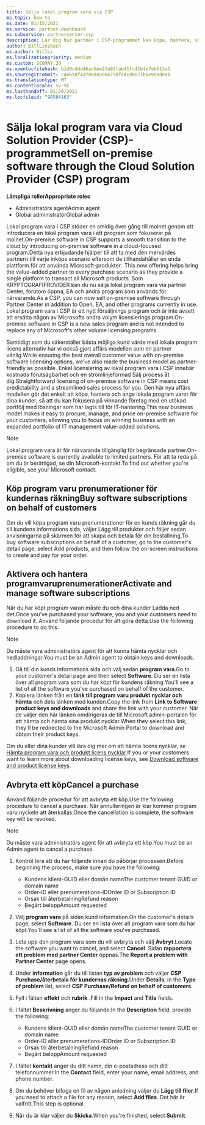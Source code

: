 ```yaml
---
title: Sälja lokal program vara via CSP
ms.topic: how-to
ms.date: 01/15/2021
ms.service: partner-dashboard
ms.subservice: partnercenter-csp
description: Lär dig hur partner i CSP-programmet kan köpa, hantera, sälja och avbryta lokala program varu prenumerationer på uppdrag av kunder i Partner Center.
author: BillLinzbach
ms.author: BillLi
ms.localizationpriority: medium
ms.custom: SEOMAY.20
ms.openlocfilehash: b1d9cddd46ac6ee23a92fab41fc41b1e7eb613a1
ms.sourcegitcommit: c46658f4d70004596e758fe4cd8671b6e9dadeab
ms.translationtype: MT
ms.contentlocale: sv-SE
ms.lasthandoff: 01/20/2021
ms.locfileid: "98584163"
---
```

# <a name="sell-on-premise-software-through-the-cloud-solution-provider-csp-program"></a><span data-ttu-id="7fb6c-103">Sälja lokal program vara via Cloud Solution Provider (CSP)-programmet</span><span class="sxs-lookup"><span data-stu-id="7fb6c-103">Sell on-premise software through the Cloud Solution Provider (CSP) program</span></span>

<span data-ttu-id="7fb6c-104">**Lämpliga roller**</span><span class="sxs-lookup"><span data-stu-id="7fb6c-104">**Appropriate roles**</span></span>

- <span data-ttu-id="7fb6c-105">Administratörs agent</span><span class="sxs-lookup"><span data-stu-id="7fb6c-105">Admin agent</span></span>
- <span data-ttu-id="7fb6c-106">Global administratör</span><span class="sxs-lookup"><span data-stu-id="7fb6c-106">Global admin</span></span>

<span data-ttu-id="7fb6c-107">Lokal program vara i CSP stöder en smidig över gång till molnet genom att introducera en lokal program vara i ett program som fokuserar på molnet.</span><span class="sxs-lookup"><span data-stu-id="7fb6c-107">On-premise software in CSP supports a smooth transition to the cloud by introducing on-premise software in a cloud-focused program.</span></span><span data-ttu-id="7fb6c-108">Detta nya erbjudande hjälper till att ta med den mervärdes partnern till varje inköps scenario eftersom de tillhandahåller en enda plattform för att använda Microsoft-produkter.</span><span class="sxs-lookup"><span data-stu-id="7fb6c-108">  This new offering helps bring the value-added partner to every purchase scenario as they provide a single platform to transact all Microsoft products.</span></span> <span data-ttu-id="7fb6c-109">Som KRYPTOGRAFIPROVIDER kan du nu sälja lokal program vara via partner Center, förutom öppna, EA och andra program som används för närvarande.</span><span class="sxs-lookup"><span data-stu-id="7fb6c-109">As a CSP, you can now sell on-premise software through Partner Center in addition to Open, EA, and other programs currently in use.</span></span> <span data-ttu-id="7fb6c-110">Lokal program vara i CSP är ett nytt försäljnings program och är inte avsett att ersätta någon av Microsofts andra volym licensierings program.</span><span class="sxs-lookup"><span data-stu-id="7fb6c-110">On-premise software in CSP is a new sales program and is not intended to replace any of Microsoft's other volume licensing programs.</span></span> 
 
<span data-ttu-id="7fb6c-111">Samtidigt som du säkerställer bästa möjliga kund värde med lokala program licens alternativ har vi också gjort affärs modellen som en partner vänlig.</span><span class="sxs-lookup"><span data-stu-id="7fb6c-111">While ensuring the best overall customer value with on-premise software licensing options, we've also made the business model as partner-friendly as possible.</span></span> <span data-ttu-id="7fb6c-112">Enkel licensiering av lokal program vara i CSP innebär kostnads förutsägbarhet och en strömlinjeformad Sälj process åt dig.</span><span class="sxs-lookup"><span data-stu-id="7fb6c-112">Straightforward licensing of on-premise software in CSP means cost predictability and a streamlined sales process for you.</span></span> <span data-ttu-id="7fb6c-113">Den här nya affärs modellen gör det enkelt att köpa, hantera och ange lokala program varor för dina kunder, så att du kan fokusera på vinnande företag med en utökad portfölj med lösningar som har lagts till för IT-hantering.</span><span class="sxs-lookup"><span data-stu-id="7fb6c-113">This new business model makes it easy to procure, manage, and price on-premise software for your customers, allowing you to focus on winning business with an expanded portfolio of IT management value-added solutions.</span></span> 

>[!NOTE]
><span data-ttu-id="7fb6c-114">Lokal program vara är för närvarande tillgänglig för begränsade partner.</span><span class="sxs-lookup"><span data-stu-id="7fb6c-114">On-premise software is currently available to limited partners.</span></span> <span data-ttu-id="7fb6c-115">För att ta reda på om du är berättigad, se din Microsoft-kontakt.</span><span class="sxs-lookup"><span data-stu-id="7fb6c-115">To find out whether you're eligible, see your Microsoft contact.</span></span> 


## <a name="buy-software-subscriptions-on-behalf-of-customers"></a><span data-ttu-id="7fb6c-116">Köp program varu prenumerationer för kundernas räkning</span><span class="sxs-lookup"><span data-stu-id="7fb6c-116">Buy software subscriptions on behalf of customers</span></span>

<span data-ttu-id="7fb6c-117">Om du vill köpa program varu prenumerationer för en kunds räkning går du till kundens informations sida, väljer Lägg till produkter och följer sedan anvisningarna på skärmen för att skapa och betala för din beställning.</span><span class="sxs-lookup"><span data-stu-id="7fb6c-117">To buy software subscriptions on behalf of a customer, go to the customer's detail page, select Add products, and then follow the on-screen instructions to create and pay for your order.</span></span>

## <a name="activate-and-manage-software-subscriptions"></a><span data-ttu-id="7fb6c-118">Aktivera och hantera programvaruprenumerationer</span><span class="sxs-lookup"><span data-stu-id="7fb6c-118">Activate and manage software subscriptions</span></span>

<span data-ttu-id="7fb6c-119">När du har köpt program varan måste du och dina kunder Ladda ned det.</span><span class="sxs-lookup"><span data-stu-id="7fb6c-119">Once you've purchased your software, you and your customers need to download it.</span></span> <span data-ttu-id="7fb6c-120">Använd följande procedur för att göra detta.</span><span class="sxs-lookup"><span data-stu-id="7fb6c-120">Use the following procedure to do this.</span></span> 

>[!NOTE]
><span data-ttu-id="7fb6c-121">Du måste vara administratörs agent för att kunna hämta nycklar och nedladdningar.</span><span class="sxs-lookup"><span data-stu-id="7fb6c-121">You must be an Admin agent to obtain keys and downloads.</span></span>

1. <span data-ttu-id="7fb6c-122">Gå till din kunds informations sida och välj sedan **program vara**.</span><span class="sxs-lookup"><span data-stu-id="7fb6c-122">Go to your customer's detail page and then select **Software**.</span></span> <span data-ttu-id="7fb6c-123">Du ser en lista över all program vara som du har köpt för kundens räkning.</span><span class="sxs-lookup"><span data-stu-id="7fb6c-123">You'll see a list of all the software you've purchased on behalf of the customer.</span></span>
2. <span data-ttu-id="7fb6c-124">Kopiera länken från en **länk till program varu produkt nycklar och hämta** och dela länken med kunden.</span><span class="sxs-lookup"><span data-stu-id="7fb6c-124">Copy the link from **Link to Software product keys and downloads** and share the link with your customer.</span></span> <span data-ttu-id="7fb6c-125">När de väljer den här länken omdirigeras de till Microsoft admin-portalen för att hämta och hämta sina produkt nycklar.</span><span class="sxs-lookup"><span data-stu-id="7fb6c-125">When they select this link, they'll be redirected to the Microsoft Admin Portal to download and obtain their product keys.</span></span>

<span data-ttu-id="7fb6c-126">Om du eller dina kunder vill lära dig mer om att hämta licens nycklar, se [Hämta program vara och produkt licens nycklar](https://go.microsoft.com/fwlink/p/?linkid=2152525).</span><span class="sxs-lookup"><span data-stu-id="7fb6c-126">If you or your customers want to learn more about downloading license keys, see [Download software and product license keys](https://go.microsoft.com/fwlink/p/?linkid=2152525).</span></span>

## <a name="cancel-a-purchase"></a><span data-ttu-id="7fb6c-127">Avbryta ett köp</span><span class="sxs-lookup"><span data-stu-id="7fb6c-127">Cancel a purchase</span></span>

<span data-ttu-id="7fb6c-128">Använd följande procedur för att avbryta ett köp.</span><span class="sxs-lookup"><span data-stu-id="7fb6c-128">Use the following procedure to cancel a purchase.</span></span> <span data-ttu-id="7fb6c-129">När annulleringen är klar kommer program varu nyckeln att återkallas.</span><span class="sxs-lookup"><span data-stu-id="7fb6c-129">Once the cancellation is complete, the software key will be revoked.</span></span> 

>[!NOTE]
><span data-ttu-id="7fb6c-130">Du måste vara administratörs agent för att avbryta ett köp.</span><span class="sxs-lookup"><span data-stu-id="7fb6c-130">You must be an Admin agent to cancel a purchase.</span></span> 

1.  <span data-ttu-id="7fb6c-131">Kontrol lera att du har följande innan du påbörjar processen:</span><span class="sxs-lookup"><span data-stu-id="7fb6c-131">Before beginning the process, make sure you have the following:</span></span> 
    - <span data-ttu-id="7fb6c-132">Kundens klient-GUID eller domän namn</span><span class="sxs-lookup"><span data-stu-id="7fb6c-132">The customer tenant GUID or domain name</span></span>
    - <span data-ttu-id="7fb6c-133">Order-ID eller prenumerations-ID</span><span class="sxs-lookup"><span data-stu-id="7fb6c-133">Order ID or Subscription ID</span></span>
    - <span data-ttu-id="7fb6c-134">Orsak till återbetalning</span><span class="sxs-lookup"><span data-stu-id="7fb6c-134">Refund reason</span></span>
    - <span data-ttu-id="7fb6c-135">Begärt belopp</span><span class="sxs-lookup"><span data-stu-id="7fb6c-135">Amount requested</span></span>

2.  <span data-ttu-id="7fb6c-136">Välj **program vara** på sidan kund information.</span><span class="sxs-lookup"><span data-stu-id="7fb6c-136">On the customer's details page, select **Software**.</span></span> <span data-ttu-id="7fb6c-137">Du ser en lista över all program vara som du har köpt.</span><span class="sxs-lookup"><span data-stu-id="7fb6c-137">You'll see a list of all the software you've purchased.</span></span> 

3.  <span data-ttu-id="7fb6c-138">Leta upp den program vara som du vill avbryta och välj **Avbryt**.</span><span class="sxs-lookup"><span data-stu-id="7fb6c-138">Locate the software you want to cancel, and select **Cancel**.</span></span> <span data-ttu-id="7fb6c-139">Sidan **rapportera ett problem med partner Center** öppnas.</span><span class="sxs-lookup"><span data-stu-id="7fb6c-139">The **Report a problem with Partner Center** page opens.</span></span> 

4.  <span data-ttu-id="7fb6c-140">Under **information** går du till listan **typ av problem** och väljer **CSP Purchase/återbetala för kundernas räkning**.</span><span class="sxs-lookup"><span data-stu-id="7fb6c-140">Under **Details**, in the **Type of problem** list, select **CSP Purchase/Refund on behalf of customers**.</span></span>

5.  <span data-ttu-id="7fb6c-141">Fyll i fälten **effekt** och **rubrik** .</span><span class="sxs-lookup"><span data-stu-id="7fb6c-141">Fill in the **Impact** and **Title** fields.</span></span> 

6.  <span data-ttu-id="7fb6c-142">I fältet **Beskrivning** anger du följande:</span><span class="sxs-lookup"><span data-stu-id="7fb6c-142">In the **Description** field, provide the following:</span></span> 
    -   <span data-ttu-id="7fb6c-143">Kundens klient-GUID eller domän namn</span><span class="sxs-lookup"><span data-stu-id="7fb6c-143">The customer tenant GUID or domain name</span></span>
    -   <span data-ttu-id="7fb6c-144">Order-ID eller prenumerations-ID</span><span class="sxs-lookup"><span data-stu-id="7fb6c-144">Order ID or Subscription ID</span></span>
    -   <span data-ttu-id="7fb6c-145">Orsak till återbetalning</span><span class="sxs-lookup"><span data-stu-id="7fb6c-145">Refund reason</span></span>
    -   <span data-ttu-id="7fb6c-146">Begärt belopp</span><span class="sxs-lookup"><span data-stu-id="7fb6c-146">Amount requested</span></span>

7.  <span data-ttu-id="7fb6c-147">I fältet **kontakt** anger du ditt namn, din e-postadress och ditt telefonnummer.</span><span class="sxs-lookup"><span data-stu-id="7fb6c-147">In the **Contact** field, enter your name, email address, and phone number.</span></span> 

8.  <span data-ttu-id="7fb6c-148">Om du behöver bifoga en fil av någon anledning väljer du **Lägg till filer**.</span><span class="sxs-lookup"><span data-stu-id="7fb6c-148">If you need to attach a file for any reason, select **Add files**.</span></span> <span data-ttu-id="7fb6c-149">Det här är valfritt.</span><span class="sxs-lookup"><span data-stu-id="7fb6c-149">This step is optional.</span></span> 

9.  <span data-ttu-id="7fb6c-150">När du är klar väljer du **Skicka**.</span><span class="sxs-lookup"><span data-stu-id="7fb6c-150">When you're finished, select **Submit**.</span></span>